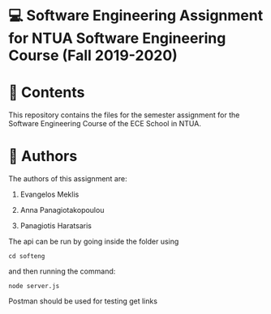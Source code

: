 # :computer: Software Engineering Assignment for NTUA Software Engineering Course (Fall 2019-2020)

# :book: Contents

This repository contains the files for the semester assignment for the Software Engineering Course of the ECE School in NTUA. 

# :pencil: Authors

The authors of this assignment are:

1. Evangelos Meklis

2. Anna Panagiotakopoulou

3. Panagiotis Haratsaris

The api can be run by going inside the folder using 

```
cd softeng
```

 and then running the command: 
 
 ```
 node server.js
```

Postman should be used for testing get links
